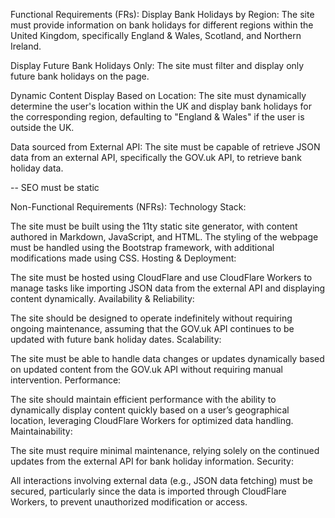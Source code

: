 Functional Requirements (FRs):
Display Bank Holidays by Region: The site must provide information on bank holidays for different regions within the United Kingdom, specifically England & Wales, Scotland, and Northern Ireland.

Display Future Bank Holidays Only: The site must filter and display only future bank holidays on the page.

Dynamic Content Display Based on Location: The site must dynamically determine the user's location within the UK and display bank holidays for the corresponding region, defaulting to "England & Wales" if the user is outside the UK.

Data sourced from External API: The site must be capable of retrieve JSON data from an external API, specifically the GOV.uk API, to retrieve bank holiday data.

-- SEO must be static


Non-Functional Requirements (NFRs):
Technology Stack:

The site must be built using the 11ty static site generator, with content authored in Markdown, JavaScript, and HTML.
The styling of the webpage must be handled using the Bootstrap framework, with additional modifications made using CSS.
Hosting & Deployment:

The site must be hosted using CloudFlare and use CloudFlare Workers to manage tasks like importing JSON data from the external API and displaying content dynamically.
Availability & Reliability:

The site should be designed to operate indefinitely without requiring ongoing maintenance, assuming that the GOV.uk API continues to be updated with future bank holiday dates.
Scalability:

The site must be able to handle data changes or updates dynamically based on updated content from the GOV.uk API without requiring manual intervention.
Performance:

The site should maintain efficient performance with the ability to dynamically display content quickly based on a user’s geographical location, leveraging CloudFlare Workers for optimized data handling.
Maintainability:

The site must require minimal maintenance, relying solely on the continued updates from the external API for bank holiday information.
Security:

All interactions involving external data (e.g., JSON data fetching) must be secured, particularly since the data is imported through CloudFlare Workers, to prevent unauthorized modification or access.